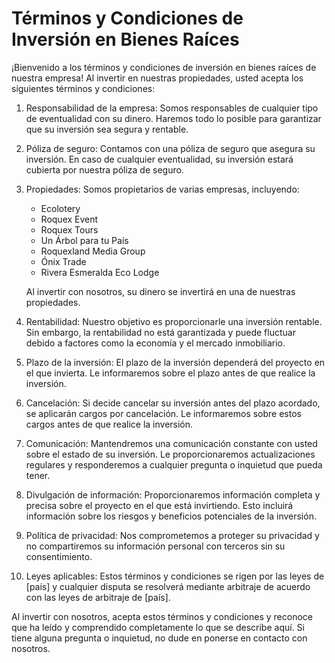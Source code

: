 # Términos y Condiciones de Inversión en Bienes Raíces

¡Bienvenido a los términos y condiciones de inversión en bienes raíces de nuestra empresa! Al invertir en nuestras propiedades, usted acepta los siguientes términos y condiciones:

1. Responsabilidad de la empresa: Somos responsables de cualquier tipo de eventualidad con su dinero. Haremos todo lo posible para garantizar que su inversión sea segura y rentable.

2. Póliza de seguro: Contamos con una póliza de seguro que asegura su inversión. En caso de cualquier eventualidad, su inversión estará cubierta por nuestra póliza de seguro.

3. Propiedades: Somos propietarios de varias empresas, incluyendo:

   - Ecolotery
   - Roquex Event
   - Roquex Tours
   - Un Árbol para tu País
   - Roquexland Media Group
   - Ónix Trade
   - Rivera Esmeralda Eco Lodge

   Al invertir con nosotros, su dinero se invertirá en una de nuestras propiedades.

4. Rentabilidad: Nuestro objetivo es proporcionarle una inversión rentable. Sin embargo, la rentabilidad no está garantizada y puede fluctuar debido a factores como la economía y el mercado inmobiliario.

5. Plazo de la inversión: El plazo de la inversión dependerá del proyecto en el que invierta. Le informaremos sobre el plazo antes de que realice la inversión.

6. Cancelación: Si decide cancelar su inversión antes del plazo acordado, se aplicarán cargos por cancelación. Le informaremos sobre estos cargos antes de que realice la inversión.

7. Comunicación: Mantendremos una comunicación constante con usted sobre el estado de su inversión. Le proporcionaremos actualizaciones regulares y responderemos a cualquier pregunta o inquietud que pueda tener.

8. Divulgación de información: Proporcionaremos información completa y precisa sobre el proyecto en el que está invirtiendo. Esto incluirá información sobre los riesgos y beneficios potenciales de la inversión.

9. Política de privacidad: Nos comprometemos a proteger su privacidad y no compartiremos su información personal con terceros sin su consentimiento.

10. Leyes aplicables: Estos términos y condiciones se rigen por las leyes de [país] y cualquier disputa se resolverá mediante arbitraje de acuerdo con las leyes de arbitraje de [país].

Al invertir con nosotros, acepta estos términos y condiciones y reconoce que ha leído y comprendido completamente lo que se describe aquí. Si tiene alguna pregunta o inquietud, no dude en ponerse en contacto con nosotros.
